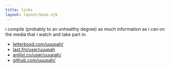 ```yaml
---
title: links
layout: layout/base.njk
---
```


i compile (probably to an unhealthy degree) as much information as i can on the media that i watch and take part in. 

- [letterboxd.com/uuupah/](https://letterboxd.com/uuupah/)
- [last.fm/user/uuupah](https://last.fm/user/uuupah)
- [anilist.co/user/uuupah/](https://anilist.co/user/uuupah/)
- [github.com/uuupah/](https://github.com/uuupah/)